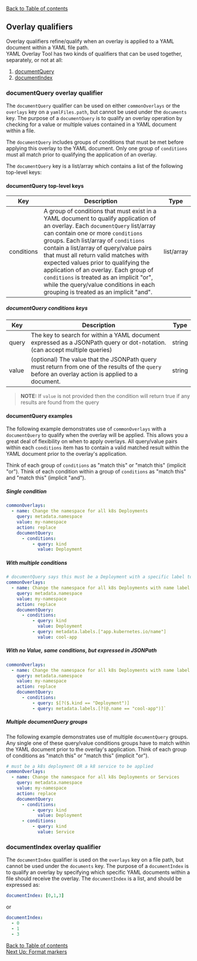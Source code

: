 [Back to Table of contents](../index.md)

## Overlay qualifiers

Overlay qualifiers refine/qualify when an overlay is applied to a YAML document within a YAML file path.  
YAML Overlay Tool has two kinds of qualifiers that can be used together, separately, or not at all:  
1. [documentQuery](#documentquery-overlay-qualifier)  
1. [documentIndex](#documentindex-overlay-qualifier)  


### documentQuery overlay qualifier

The `documentQuery` qualifier can be used on either `commonOverlays` or the `overlays` key on a `yamlFiles.path`, but cannot be used under the `documents` key.  The purpose of a `documentQuery` is to qualify an overlay operation by checking for a value or multiple values contained in a YAML document within a file.

The `documentQuery` includes groups of conditions that must be met before applying this overlay to the YAML document. Only one group of `conditions` must all match prior to qualifying the application of an overlay.

The `documentQuery` key is a list/array which contains a list of the following top-level keys:


#### documentQuery top-level keys

| Key | Description | Type |
| --- | --- | --- |
| conditions | A group of conditions that must exist in a YAML document to qualify application of an overlay. Each `documentQuery` list/array can contain one or more `conditions` groups.  Each list/array of `conditions` contain a list/array of query/value pairs that must all return valid matches with expected values prior to qualifying the application of an overlay. Each group of `conditions` is treated as an implicit "or", while the query/value conditions in each grouping is treated as an implicit "and". | list/array |


##### documentQuery conditions keys

| Key | Description | Type |
| --- | --- | --- |
| query | The key to search for within a YAML document expressed as a JSONPath query or dot-notation. (can accept multiple queries)| string |
| value | (optional) The value that the JSONPath query must return from one of the results of the `query` before an overlay action is applied to a document. | string |

>**NOTE:** If `value` is not provided then the condition will return true if any results are found from the query

#### documentQuery examples

The following example demonstrates use of `commonOverlays` with a `documentQuery` to qualify when the overlay will be applied.  This allows you a great deal of flexibility on when to apply overlays.  All query/value pairs within each `conditions` item has to contain a valid matched result within the YAML document prior to the overlay's application.  

Think of each group of `conditions` as "match this" or "match this" (implicit "or").  Think of each condition within a group of `conditions` as "match this" and "match this" (implicit "and").  

##### Single condition

```yaml
commonOverlays:
  - name: Change the namespace for all k8s Deployments
    query: metadata.namespace
    value: my-namespace
    action: replace
    documentQuery:
      - conditions:
          - query: kind
            value: Deployment
```


##### With multiple conditions

```yaml
# documentQuery says this must be a Deployment with a specific label to get applied
commonOverlays:
  - name: Change the namespace for all k8s Deployments with name label of cool-app
    query: metadata.namespace
    value: my-namespace
    action: replace
    documentQuery:
      - conditions:
          - query: kind
            value: Deployment
          - query: metadata.labels.["app.kubernetes.io/name"]
            value: cool-app
```


##### With no Value, same conditions, but expressed in JSONPath

```yaml
commonOverlays:
  - name: Change the namespace for all k8s Deployments with name label of cool-app
    query: metadata.namespace
    value: my-namespace
    action: replace
    documentQuery:
      - conditions:
          - query: $[?($.kind == "Deployment")]
          - query: metadata.labels.[?(@.name == "cool-app")]`
```


##### Multiple documentQuery groups
The following example demonstrates use of multiple `documentQuery` groups.  Any single one of these query/value conditions groups have to match within the YAML document prior to the overlay's application. Think of each group of conditions as "match this" or "match this" (implicit "or").  

```yaml
# must be a k8s deployment OR a k8 service to be applied
commonOverlays:
  - name: Change the namespace for all k8s Deployments or Services
    query: metadata.namespace
    value: my-namespace
    action: replace
    documentQuery:
      - conditions:
          - query: kind
            value: Deployment
      - conditions:
          - query: kind
            value: Service
```


### documentIndex overlay qualifier

The `documentIndex` qualifier is used on the `overlays` key on a file path, but cannot be used under the `documents` key.  The purpose of a `documentIndex` is to qualify an overlay by specifying which specific YAML documents within a file should receive the overlay.  The `documentIndex` is a list, and should be expressed as:

```yaml
documentIndex: [0,1,3]
```

or

```yaml
documentIndex:
  - 0
  - 1
  - 3
```


[Back to Table of contents](../index.md)  
[Next Up: Format markers](formatMarkers.md)